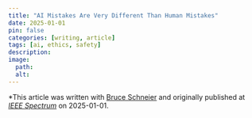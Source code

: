```yaml
---
title: "AI Mistakes Are Very Different Than Human Mistakes"
date: 2025-01-01
pin: false
categories: [writing, article]
tags: [ai, ethics, safety]
description:
image:
  path:
  alt:
---
```


*This article was written with [Bruce Schneier](https://www.schneier.com) and originally published at *[IEEE Spectrum](https://spectrum.ieee.org/ai-mistakes-schneier)* on 2025-01-01.
